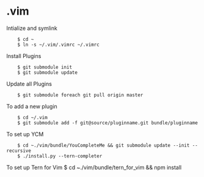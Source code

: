 # .vim

Intialize and symlink

        $ cd ~
        $ ln -s ~/.vim/.vimrc ~/.vimrc

Install Plugins

        $ git submodule init
        $ git submodule update

Update all Plugins

        $ git submodule foreach git pull origin master

To add a new plugin

        $ cd ~/.vim
        $ git submodule add -f git@source/pluginname.git bundle/pluginname

To set up YCM

        $ cd ~./vim/bundle/YouCompleteMe && git submodule update --init --recursive
        $ ./install.py --tern-completer

To set up Tern for Vim
        $ cd ~./vim/bundle/tern_for_vim && npm install
